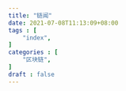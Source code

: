 ```yaml
---
title: "链闻"
date: 2021-07-08T11:13:09+08:00
tags : [
    "index",
]
categories : [
    "区块链",
]
draft : false
---
```



